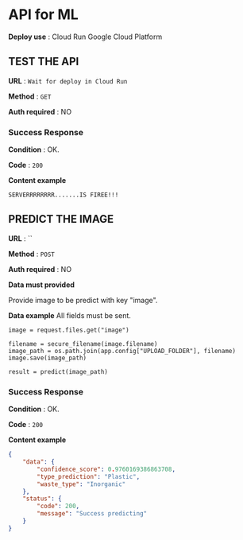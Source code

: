 # API for ML

**Deploy use** : Cloud Run Google Cloud Platform

## TEST THE API

**URL** : `Wait for deploy in Cloud Run`

**Method** : `GET`

**Auth required** : NO

### Success Response

**Condition** : OK.

**Code** : `200`

**Content example**

```
SERVERRRRRRRR.......IS FIREE!!!

```

## PREDICT THE IMAGE

**URL** : ``

**Method** : `POST`

**Auth required** : NO

**Data must provided**

Provide image to be predict with key "image".

**Data example**
All fields must be sent.

```
image = request.files.get("image")

filename = secure_filename(image.filename)
image_path = os.path.join(app.config["UPLOAD_FOLDER"], filename)
image.save(image_path)

result = predict(image_path)
```

### Success Response

**Condition** : OK.

**Code** : `200`

**Content example**

```json
{
    "data": {
        "confidence_score": 0.9760169386863708,
        "type_prediction": "Plastic",
        "waste_type": "Inorganic"
    },
    "status": {
        "code": 200,
        "message": "Success predicting"
    }
}
```
